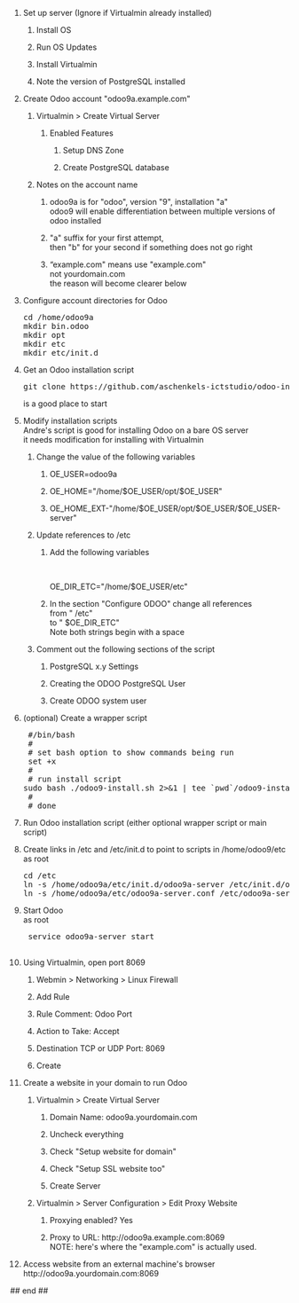 <ol ><li><p>Set up server (Ignore if Virtualmin already installed)</p>

 <ol ><li><p>Install OS</p>

 </li>
 <li><p>Run OS Updates</p>

 </li>
 <li><p>Install Virtualmin</p>

 </li>
 <li><p>Note the version of PostgreSQL installed</p>

 </li>
 </ol></li>
 <li><p>Create Odoo account "odoo9a.example.com"</p>

 <ol ><li><p>Virtualmin &gt; Create Virtual Server</p>

 <ol ><li><p>Enabled Features</p>

 <ol ><li><p>Setup DNS Zone</p>

 </li>
 <li><p>Create PostgreSQL database</p>

 </li>
 </ol></li>
 </ol></li>
 <li><p>Notes on the account name</p>

 <ol ><li><p>odoo9a is for "odoo", version "9", installation "a"<br />
 odoo9 will enable differentiation between multiple versions of odoo installed</p>

 </li>
 <li><p>"a" suffix for your first attempt, <br />
 then "b" for your second if something does not go right</p>

 </li>
 <li><p>“example.com" means use "example.com"<br />
 not yourdomain.com<br />
 the reason will become clearer below</p>

 </li>
 </ol></li>
 </ol></li>
 <li><p>Configure account directories for Odoo<br />

<pre>
cd /home/odoo9a
mkdir bin.odoo
mkdir opt
mkdir etc
mkdir etc/init.d
</pre>

 </li>
 <li><p>Get an Odoo installation script<br />
<pre>
git clone https://github.com/aschenkels-ictstudio/odoo-install-scripts 
</pre>
 is a good place to start</p>

 </li>
 <li><p>Modify installation scripts<br />
 Andre's script is good for installing Odoo on a bare OS server<br />
 it needs modification for installing with Virtualmin</p>

 <ol ><li><p>Change the value of the following variables</p>

 <ol ><li><p>OE_USER=odoo9a</p>

 </li>
 <li><p>OE_HOME="/home/$OE_USER/opt/$OE_USER"</p>

 </li>
 <li><p>OE_HOME_EXT-"/home/$OE_USER/opt/$OE_USER/$OE_USER-server"</p>

 </li>
 </ol></li>
 <li><p>Update references to /etc</p>
 <ol>
 <li><p>Add the following variables</p><br />
<p>OE_DIR_ETC="/home/$OE_USER/etc"</p></li>

 </li>
  <li><p>In the section "Configure ODOO" change all references <br />
 from " /etc" <br />
 to " $OE_DIR_ETC"<br />
 Note both strings begin with a space
 </p> </li>
</ol></li>
 <li><p>Comment out the following sections of the script</p>

 <ol ><li><p>PostgreSQL x.y Settings</p>

 </li>
 <li><p>Creating the ODOO PostgreSQL User</p>

 </li>
 <li><p>Create ODOO system user</p>

 </li>
 </ol></li>
 </ol></li>
 <li><p>(optional) Create a wrapper script<br />
<pre>
 #/bin/bash 
 #
 # set bash option to show commands being run
 set +x
 #
 # run install script
sudo bash ./odoo9-install.sh 2&gt;&amp;1 | tee `pwd`/odoo9-install.log 
 #
 # done
</pre></p>

 </li>
 <li><p>Run Odoo installation script (either optional wrapper script or main script)</p>

 </li>
 <li><p>Create links in /etc and /etc/init.d to point to scripts in /home/odoo9/etc<br />
 as root<br />
<pre>
cd /etc
ln -s /home/odoo9a/etc/init.d/odoo9a-server /etc/init.d/odoo9a-server
ln -s /home/odoo9a/etc/odoo9a-server.conf /etc/odoo9a-server.conf
</pre>
</p>

 </li>
 <li><p>Start Odoo<br />
 as root
 <pre>
 service odoo9a-server start
 </pre></p>

 </li>
 <li><p>Using Virtualmin, open port 8069</p>

 <ol ><li><p>Webmin &gt; Networking &gt; Linux Firewall</p>

 </li>
 <li><p>Add Rule</p>

 </li>
 <li><p>Rule Comment: Odoo Port</p>

 </li>
 <li><p>Action to Take: Accept</p>

 </li>
 <li><p>Destination TCP or UDP Port: 8069</p>

 </li>
 <li><p>Create</p>

 </li>
 </ol></li>
 <li><p>Create a website in your domain to run Odoo</p>

 <ol ><li><p>Virtualmin &gt; Create Virtual Server</p>

 <ol ><li><p>Domain Name: odoo9a.yourdomain.com</p>

 </li>
 <li><p>Uncheck everything </p>

 </li>
 <li><p>Check "Setup website for domain"</p>

 </li>
 <li><p>Check "Setup SSL website too"</p>

 </li>
 <li><p>Create Server</p>

 </li>
 </ol></li>
 <li><p>Virtualmin &gt; Server Configuration &gt; Edit Proxy Website</p>

 <ol ><li><p>Proxying enabled? Yes</p>

 </li>
 <li><p>Proxy to URL: http://odoo9a.example.com:8069<br />
 NOTE: here's where the "example.com" is actually used.</p>

 </li>
 </ol></li>
 </ol></li>
 <li><p>Access website from an external machine's browser<br />
 http://odoo9a.yourdomain.com:8069</p>

 </li>
 </ol>

<p>## end ##</p>

